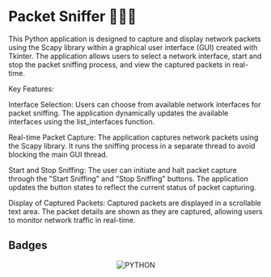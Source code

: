 
# Packet Sniffer 🐶🐕‍🦺

This Python application is designed to capture and display network packets using the Scapy library within a graphical user interface (GUI) created with Tkinter. The application allows users to select a network interface, start and stop the packet sniffing process, and view the captured packets in real-time.

Key Features:

Interface Selection: Users can choose from available network interfaces for packet sniffing. The application dynamically updates the available interfaces using the list_interfaces function.

Real-time Packet Capture: The application captures network packets using the Scapy library. It runs the sniffing process in a separate thread to avoid blocking the main GUI thread.

Start and Stop Sniffing: The user can initiate and halt packet capture through the "Start Sniffing" and "Stop Sniffing" buttons. The application updates the button states to reflect the current status of packet capturing.

Display of Captured Packets: Captured packets are displayed in a scrollable text area. The packet details are shown as they are captured, allowing users to monitor network traffic in real-time.
## Badges
<div style="display: flex; flex-wrap: wrap; justify-content: space-around; width: 300px; margin: auto;">
    <img src="https://img.shields.io/badge/python-3670A0?style=for-the-badge&logo=python&logoColor=ffdd54" alt="PYTHON">
</div>
